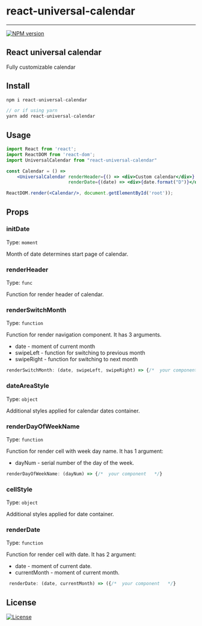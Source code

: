 # react-universal-calendar

---

[![NPM version][npm-image]][npm-url]

[npm-image]: http://img.shields.io/npm/v/react-universal-calendar.svg?style=flat-square
[npm-url]: http://npmjs.org/package/react-universal-calendar

## React universal calendar

Fully customizable calendar

## Install



```js
npm i react-universal-calendar

// or if using yarn
yarn add react-universal-calendar
```
## Usage

```jsx
import React from 'react';
import ReactDOM from 'react-dom';
import UniversalCalendar from "react-universal-calendar"

const Calendar = () =>
    <UniversalCalendar renderHeader={() => <div>Custom calendar</div>}
                       renderDate={(date) => <div>{date.format("D")}</div>}/>

ReactDOM.render(<Calendar/>, document.getElementById('root'));

```

## Props

### initDate

Type: `moment`

Month of date determines start page of calendar.
### renderHeader

Type: `func`

Function for render header of calendar.

### renderSwitchMonth

Type: `function`

Function for render navigation component.
It has 3 arguments.
* date - moment of current month
* swipeLeft - function for switching to previous month
* swipeRight - function for switching to next month



```jsx
renderSwitchMonth: (date, swipeLeft, swipeRight) => {/*  your component   */}
```

### dateAreaStyle

Type: `object`

Additional styles applied for calendar dates container.



### renderDayOfWeekName

Type: `function`

Function for render cell with week day name.
It has 1 argument:
* dayNum - serial number of the day of the week.

```jsx
renderDayOfWeekName: (dayNum) => {/*  your component   */}
```

### cellStyle

Type: `object`

Additional styles applied for date container.

### renderDate

Type: `function`

Function for render cell with date.
It has 2 argument:
* date - moment of current date.
* currentMonth - moment of current month.

```jsx
 renderDate: (date, currentMonth) => ({/*  your component   */}
```

## License

[![License](https://img.shields.io/badge/license-ISC-blue.svg)](/LICENSE)

